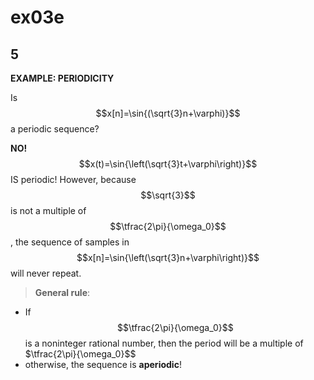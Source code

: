 # ex03e

## 5
__EXAMPLE: PERIODICITY__

Is $$x[n]=\sin{(\sqrt{3}n+\varphi)}$$ a periodic sequence?

__NO!__ $$x(t)=\sin{\left(\sqrt{3}t+\varphi\right)}$$ IS periodic! However, because $$\sqrt{3}$$ is not a multiple of $$\tfrac{2\pi}{\omega_0}$$, the sequence of samples in $$x[n]=\sin{\left(\sqrt{3}n+\varphi\right)}$$ will never repeat.

> __General rule__:
- If $$\tfrac{2\pi}{\omega_0}$$ is a noninteger rational number, then the period will be a multiple of $\tfrac{2\pi}{\omega_0}$$
- otherwise, the sequence is __aperiodic__!
